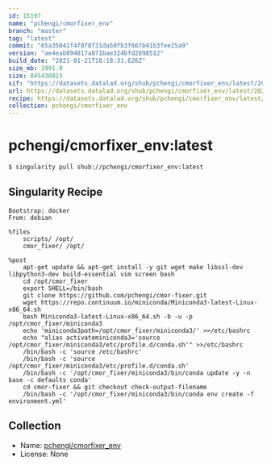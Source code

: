 ```yaml
---
id: 15197
name: "pchengi/cmorfixer_env"
branch: "master"
tag: "latest"
commit: "65a35041f4f8f8f31da50fb3f667b41b3fee25a9"
version: "ae4eab894817a871bae324bfd2898512"
build_date: "2021-01-21T18:18:31.626Z"
size_mb: 1991.0
size: 845430815
sif: "https://datasets.datalad.org/shub/pchengi/cmorfixer_env/latest/2021-01-21-65a35041-ae4eab89/ae4eab894817a871bae324bfd2898512.sif"
url: https://datasets.datalad.org/shub/pchengi/cmorfixer_env/latest/2021-01-21-65a35041-ae4eab89/
recipe: https://datasets.datalad.org/shub/pchengi/cmorfixer_env/latest/2021-01-21-65a35041-ae4eab89/Singularity
collection: pchengi/cmorfixer_env
---
```


# pchengi/cmorfixer_env:latest

```bash
$ singularity pull shub://pchengi/cmorfixer_env:latest
```

## Singularity Recipe

```singularity
Bootstrap: docker
From: debian

%files
    scripts/ /opt/
    cmor_fixer/ /opt/

%post
    apt-get update && apt-get install -y git wget make libssl-dev libpython3-dev build-essential vim screen bash
    cd /opt/cmor_fixer
    export SHELL=/bin/bash
    git clone https://github.com/pchengi/cmor-fixer.git
    wget https://repo.continuum.io/miniconda/Miniconda3-latest-Linux-x86_64.sh
    bash Miniconda3-latest-Linux-x86_64.sh -b -u -p /opt/cmor_fixer/miniconda3
    echo 'miniconda3path=/opt/cmor_fixer/miniconda3/' >>/etc/bashrc
    echo "alias activateminiconda3='source /opt/cmor_fixer/miniconda3/etc/profile.d/conda.sh'" >>/etc/bashrc
    /bin/bash -c 'source /etc/bashrc'
    /bin/bash -c 'source /opt/cmor_fixer/miniconda3/etc/profile.d/conda.sh'
    /bin/bash -c '/opt/cmor_fixer/miniconda3/bin/conda update -y -n base -c defaults conda'
    cd cmor-fixer && git checkout check-output-filename
    /bin/bash -c '/opt/cmor_fixer/miniconda3/bin/conda env create -f environment.yml'
```

## Collection

 - Name: [pchengi/cmorfixer_env](https://github.com/pchengi/cmorfixer_env)
 - License: None

